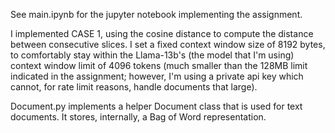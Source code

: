 See main.ipynb for the jupyter notebook implementing the assignment. 

I implemented CASE 1, using the cosine distance to compute the distance between consecutive slices. I set a fixed context window size of 8192 bytes, to comfortably stay within the Llama-13b's (the model that I'm using) context window limit of 4096 tokens (much smaller than the 128MB limit indicated in the assignment; however, I'm using a private api key which cannot, for rate limit reasons, handle documents that large).

Document.py implements a helper Document class that is used for text documents. It stores, internally, a Bag of Word representation.

